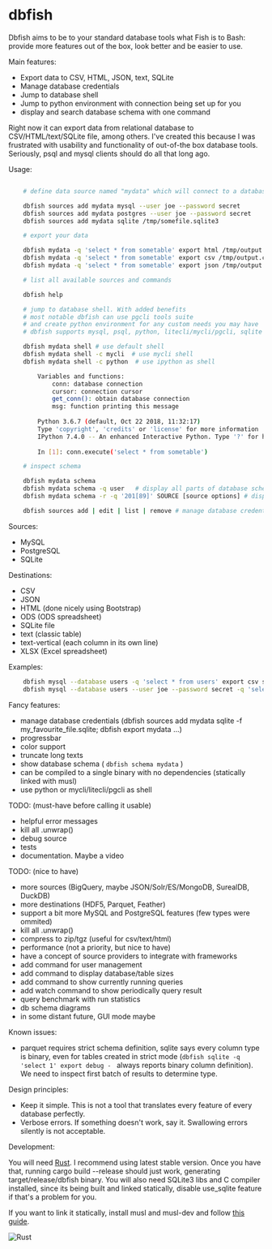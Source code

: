 # dbfish

Dbfish aims to be to your standard database tools what Fish is to Bash:
provide more features out of the box, look better and be easier to use.

Main features:

* Export data to CSV, HTML, JSON, text, SQLite
* Manage database credentials
* Jump to database shell
* Jump to python environment with connection being set up for you
* display and search database schema with one command


Right now it can export data from relational database to CSV/HTML/text/SQLite file, among others.
I've created this because I was frustrated with usability and functionality of out-of-the box database tools.
Seriously, psql and mysql clients should do all that long ago.

Usage:

```bash

    # define data source named "mydata" which will connect to a database you use (pick one you like)

    dbfish sources add mydata mysql --user joe --password secret
    dbfish sources add mydata postgres --user joe --password secret
    dbfish sources add mydata sqlite /tmp/somefile.sqlite3

    # export your data

    dbfish mydata -q 'select * from sometable' export html /tmp/output.html
    dbfish mydata -q 'select * from sometable' export csv /tmp/output.csv
    dbfish mydata -q 'select * from sometable' export json /tmp/output.json

    # list all available sources and commands

    dbfish help

    # jump to database shell. With added benefits
    # most notable dbfish can use pgcli tools suite
    # and create python environment for any custom needs you may have
    # dbfish supports mysql, psql, python, litecli/mycli/pgcli, sqlite

    dbfish mydata shell # use default shell
    dbfish mydata shell -c mycli  # use mycli shell
    dbfish mydata shell -c python  # use ipython as shell

        Variables and functions:
            conn: database connection
            cursor: connection cursor
            get_conn(): obtain database connection
            msg: function printing this message
        
        Python 3.6.7 (default, Oct 22 2018, 11:32:17) 
        Type 'copyright', 'credits' or 'license' for more information
        IPython 7.4.0 -- An enhanced Interactive Python. Type '?' for help.
        
        In [1]: conn.execute('select * from sometable') 

    # inspect schema

    dbfish mydata schema
    dbfish mydata schema -q user   # display all parts of database schema that contain phrase "user"
    dbfish mydata schema -r -q '201[89]' SOURCE [source options] # display all parts of database schema that match given regex

    dbfish sources add | edit | list | remove # manage database credential
```

Sources:

 * MySQL
 * PostgreSQL
 * SQLite

Destinations:

 * CSV
 * JSON
 * HTML (done nicely using Bootstrap)
 * ODS (ODS spreadsheet)
 * SQLite file
 * text (classic table)
 * text-vertical (each column in its own line)
 * XLSX (Excel spreadsheet)


Examples:

```bash
    dbfish mysql --database users -q 'select * from users' export csv somefile.csv
    dbfish mysql --database users --user joe --password secret -q 'select * from users' export sqlite -f somefile.sqlite
```


Fancy features:

 * manage database credentials (dbfish sources add mydata sqlite -f my_favourite_file.sqlite; dbfish export mydata ...)
 * progressbar
 * color support
 * truncate long texts
 * show database schema ( ```dbfish schema mydata``` )
 * can be compiled to a single binary with no dependencies (statically linked with musl)
 * use python or mycli/litecli/pgcli as shell

TODO: (must-have before calling it usable)

 * helpful error messages
 * kill all .unwrap()
 * debug source
 * tests
 * documentation. Maybe a video


TODO: (nice to have)

 * more sources (BigQuery, maybe JSON/Solr/ES/MongoDB, SurealDB, DuckDB)
 * more destinations (HDF5, Parquet, Feather)
 * support a bit more MySQL and PostgreSQL features (few types were ommited)
 * kill all .unwrap()
 * compress to zip/tgz (useful for csv/text/html)
 * performance (not a priority, but nice to have)
 * have a concept of source providers to integrate with frameworks
 * add command for user management
 * add command to display database/table sizes
 * add command to show currently running queries
 * add watch command to show periodically query result
 * query benchmark with run statistics
 * db schema diagrams
 * in some distant future, GUI mode maybe

 Known issues:

 * parquet requires strict schema definition, sqlite says every column type is binary,
   even for tables created in strict mode (```dbfish sqlite -q 'select 1' export debug - ```
   always reports binary column definition).
   We need to inspect first batch of results to determine type.

Design principles:

* Keep it simple. This is not a tool that translates every feature of every database perfectly.
* Verbose errors. If something doesn't work, say it. Swallowing errors silently is not acceptable.


Development:

You will need [Rust](https://www.rust-lang.org/). I recommend using latest stable version.
Once you have that, running cargo build --release should just work, generating target/release/dbfish binary.
You will also need SQLite3 libs and C compiler installed, since its being built and linked statically,
disable use_sqlite feature if that's a problem for you.

If you want to link it statically, install musl and musl-dev and follow [this guide](https://doc.rust-lang.org/nightly/edition-guide/rust-2018/platform-and-target-support/musl-support-for-fully-static-binaries.html).


![Rust](https://github.com/Fiedzia/dbfish/workflows/Rust/badge.svg)
